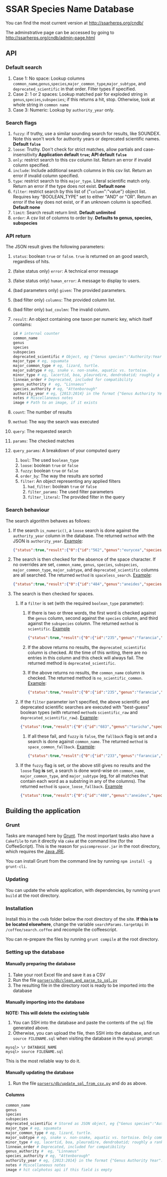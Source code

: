 SSAR Species Name Database
======================

You can find the most current version at http://ssarherps.org/cndb/

The adminstrative page can be accessed by going to http://ssarherps.org/cndb/admin-page.html

## API

### Default search

1. Case 1: No space:
  Lookup columns `common_name`,`genus`,`species`,`major_common_type`,`major_subtype`, and `deprecated_scientific` in that order. Filter types if specified.
2. Case 2: 1 or 2 spaces:
  Lookup matched pair for exploded string in `genus`,`species`,`subspecies`; if this returns a hit, stop. Otherwise, look at whole string in `common name`
3. Case 3: Numeric:
  Lookup by `authority_year` only.

### Search flags

1. `fuzzy`: if truthy, use a similar sounding search for results, like SOUNDEX. Note this won't work for authority years or deprecated scientific names. **Default `false`**
2. `loose`: Truthy. Don't check for strict matches, allow partials and case-insensitivity **Application default `true`; API default `false`**
3. `only`: restrict search to this csv column list. Return an error if invalid column specified.
4. `include`: Include additional search columns in this csv list. Return an error if invalid column specified.
5. `type`: restrict search to this `major_type`. Literal scientific match only. Return an error if the type does not exist. **Default none**
6. `filter`: restrict search by this list of {"`column`":"value"} object list. Requires key "BOOLEAN_TYPE" set to either "AND" or "OR". Return an error if the key does not exist, or if an unknown column is specified. **Default none**
7. `limit`: Search result return limit. **Default unlimited**
8. `order`: A csv list of columns to order by. **Defaults to genus, species, subspecies**


### API return

The JSON result gives the following parameters:

1. `status`: boolean `true` or `false`. `true` is returned on an good search, regardless of hits.
2. (false status only) `error`: A technical error message
3. (false status only) `human_error`: A message to display to users.
3. (bad parameters only) `given`: The provided parameters.
3. (bad filter only) `columns`: The provided column list.
3. (bad filter only) `bad_coulmn`: The invalid column.
4. `result`: An object containing one taxon per numeric key, which itself contains:

    ```php
    id # internal counter
    common_name
    genus
    species
    subspecies
    deprecated_scientific # Object, eg {"Genus species":"Authority:Year"}
    major_type # eg, squamata
    major_common_type # eg, lizard, turtle.
    major_subtype # eg, snake v. non-snake, aquatic vs. tortoise.
    minor_type # eg, lacertid, boa, pleurodire, dendrobatid; roughly a ranked "family", scientific only
    linnean_order # Deprecated, included for compatibility
    genus_authority #  eg, "Linnaeus"
    species_authority # eg, "Attenborough"
    authority_year # eg, {2013:2014} in the format {"Genus Authority Year":"Species Authority Year"}
    notes # Miscellaneous notes
    image # Path to an image, if it exists
    ```
5. `count`: The number of results
6. `method`: The way the search was executed
7. `query`: The requested search
8. `params`: The checked matches
9. `query_params`: A breakdown of your computed query
   1. `bool`: The used `boolean_type`
   2. `loose`: boolean `true` or `false`
   3. `fuzzy`: boolean `true` or `false`
   4. `order_by`: The way the results are sorted
   5. `filter`: An object representing any applied filters
      1. `had_filter`: boolean `true` or `false`
      2. `filter_params`: The used filter parameters
      3. `filter_literal`: The provided filter in the query

### Search behaviour

The search algorithm behaves as follows:

1. If the search `is_numeric()`, a `loose` search is done against the
   `authority_year` column in the database. The returned `method` with
   the JSON is `authority_year`. [Example](http://ssarherps.org/cndb/commonnames_api.php?q=2014&loose=true):

    ```json
    {"status":true,"result":{"0":{"id":"562","genus":"eurycea","species":"subfluvicola","subspecies":"","common_name":"ouachita streambed salamander","image":"","major_type":"caudata","major_common_type":"salamanders","major_subtype":"brook salamanders","minor_type":"","linnean_order":"caudata","genus_authority":"rafinesque","species_authority":"steffen, irwin, blair, and bonett","authority_year":"{\"1822\": \"2014\"}","deprecated_scientific":"","notes":""},"1":{"id":"70","genus":"macrochelys","species":"appalachicolae","subspecies":"","common_name":"suwannee alligator snapping turtle","image":"","major_type":"testudines","major_common_type":"turtles","major_subtype":"alligator snapping turtles","minor_type":"","linnean_order":"testudines","genus_authority":"gray","species_authority":"thomas, granatosky, bourque, krysko, moler, gamble, suarez, leone, enge, and roman","authority_year":"{\"1855\": \"2014\"}","deprecated_scientific":"","notes":""}},"count":2,"method":"year_search","query":"2014","params":{"authority_year":"2014"},"query_params":{"bool":false,"loose":true,"order_by":"genus,species,subspecies","filter":{"had_filter":false,"filter_params":null,"filter_literal":null}},"execution_time":1.98006629944}
    ```

2. The search is then checked for the absence of the space
   character. If no overrides are set, `common_name`, `genus`,
   `species`, `subspecies`, `major_common_type`, `major_subtype`, and
   `deprecated_scientific` columns are all searched. The returned `method` is
   `spaceless_search`. [Example](http://ssarherps.org/cndb/commonnames_api.php?q=arboreal&loose=true):

    ```json
    {"status":true,"result":{"0":{"id":"484","genus":"aneides","species":"lugubris","subspecies":"","common_name":"arboreal salamander","image":"","major_type":"caudata","major_common_type":"salamanders","major_subtype":"climbing salamanders","minor_type":"","linnean_order":"caudata","genus_authority":"baird","species_authority":"hallowell","authority_year":"{\"1851\": \"1849\"}","deprecated_scientific":"","notes":""}},"count":1,"method":"spaceless_search","query":"arboreal","params":{"common_name":"arboreal","genus":"arboreal","species":"arboreal","subspecies":"arboreal","major_common_type":"arboreal","major_subtype":"arboreal","deprecated_scientific":"arboreal"},"query_params":{"bool":"OR","loose":true,"order_by":"genus,species,subspecies","filter":{"had_filter":false,"filter_params":null,"filter_literal":null}},"execution_time":3.57890129089}
    ```

3. The search is then checked for spaces.
   1. If a `filter` is set (with the required `boolean_type` parameter):
      1. If there is two or three words, the first word is checked
         against the `genus` column, second against the `species` column,
         and third against the `subspecies` column. The returned `method` is `scientific`. [Example](http://ssarherps.org/cndb/commonnames_api.php?q=farancia+erytrogramma&loose=true&filter={%22species_authority%22:%22neill%22,%22boolean_type%22:%22and%22})

          ```json
          {"status":true,"result":{"0":{"id":"235","genus":"farancia","species":"erytrogramma","subspecies":"seminola","common_name":"southern florida rainbow snake","image":"","major_type":"squamata","major_common_type":"snakes","major_subtype":"mudsnakes and rainbow snakes","minor_type":"","linnean_order":"serpentes","genus_authority":"gray","species_authority":"neill","authority_year":"{\"1842\": \"1964\"}","deprecated_scientific":"","notes":""}},"count":1,"method":"scientific","query":"farancia erytrogramma","params":{"species_authority":"neill"},"query_params":{"bool":"and","loose":true,"order_by":"genus,species,subspecies","filter":{"had_filter":true,"filter_params":{"species_authority":"neill","boolean_type":"and"},"filter_literal":"{\"species_authority\":\"neill\",\"boolean_type\":\"and\"}"}},"execution_time":2.66885757446}
          ```
      2. If the above returns no results, the `deprecated_scientific`
         column is checked. At the time of this writing, there are no
         entries in this column and this check will always fail. The
         returned method is `deprecated_scientific`.

      3. If the above returns no results, the `common_name` column is
         checked. The returned method is `no_scientific_common`. [Example](http://ssarherps.org/cndb/commonnames_api.php?q=rainbow+snake&loose=true&filter={%22species_authority%22:%22neill%22,%22boolean_type%22:%22and%22}):

         ```json
         {"status":true,"result":{"0":{"id":"235","genus":"farancia","species":"erytrogramma","subspecies":"seminola","common_name":"southern florida rainbow snake","image":"","major_type":"squamata","major_common_type":"snakes","major_subtype":"mudsnakes and rainbow snakes","minor_type":"","linnean_order":"serpentes","genus_authority":"gray","species_authority":"neill","authority_year":"{\"1842\": \"1964\"}","deprecated_scientific":"","notes":""}},"count":1,"method":"no_scientific_common","query":"rainbow snake","params":{"species_authority":"neill"},"query_params":{"bool":"and","loose":true,"order_by":"genus,species,subspecies","filter":{"had_filter":true,"filter_params":{"species_authority":"neill","boolean_type":"and"},"filter_literal":"{\"species_authority\":\"neill\",\"boolean_type\":\"and\"}"}},"execution_time":1.58905982971}
         ```

    2. If the `filter` parameter isn't specified, the above scientific
       and deprecated scientific searches are executed with
       "best-guess" boolean types (with returned `method`s
       `scientific_raw` and `deprecated_scientific_raw`). [Example](http://ssarherps.org/cndb/commonnames_api.php?q=taricha+torosa&loose=true):

       ```json
       {"status":true,"result":{"0":{"id":"683","genus":"taricha","species":"torosa","subspecies":"","common_name":"california newt","image":"","major_type":"caudata","major_common_type":"salamanders","major_subtype":"pacific newts","minor_type":"","linnean_order":"caudata","genus_authority":"gray","species_authority":"rathke, in eschscholtz","authority_year":"{\"1850\": \"1833\"}","deprecated_scientific":"","notes":""}},"count":1,"method":"scientific_raw","query":"taricha torosa","params":{"genus":"taricha","species":"torosa"},"query_params":{"bool":"and","loose":true,"order_by":"genus,species,subspecies","filter":{"had_filter":false,"filter_params":null,"filter_literal":null}},"execution_time":0.568151473999}
       ```

       1. If all these fail, and `fuzzy` is `false`, the `fallback`
          flag is set and a search is done against `common_name`. The
          returned `method` is
          `space_common_fallback`. [Example](http://ssarherps.org/cndb/commonnames_api.php?q=rainbow+snake&loose=true):

          ```json
          {"status":true,"result":{"0":{"id":"233","genus":"farancia","species":"erytrogramma","subspecies":"","common_name":"rainbow snake","image":"","major_type":"squamata","major_common_type":"snakes","major_subtype":"mudsnakes and rainbow snakes","minor_type":"","linnean_order":"serpentes","genus_authority":"gray","species_authority":"palisot de beauvois in sonnini and latreille","authority_year":"{\"1842\": \"1801\"}","deprecated_scientific":"","notes":""},"1":{"id":"234","genus":"farancia","species":"erytrogramma","subspecies":"erytrogramma","common_name":"common rainbow snake","image":"","major_type":"squamata","major_common_type":"snakes","major_subtype":"mudsnakes and rainbow snakes","minor_type":"","linnean_order":"serpentes","genus_authority":"gray","species_authority":"palisot de beauvois in sonnini and latreille","authority_year":"{\"1842\": \"1801\"}","deprecated_scientific":"","notes":""},"2":{"id":"235","genus":"farancia","species":"erytrogramma","subspecies":"seminola","common_name":"southern florida rainbow snake","image":"","major_type":"squamata","major_common_type":"snakes","major_subtype":"mudsnakes and rainbow snakes","minor_type":"","linnean_order":"serpentes","genus_authority":"gray","species_authority":"neill","authority_year":"{\"1842\": \"1964\"}","deprecated_scientific":"","notes":""}},"count":3,"method":"space_common_fallback","query":"rainbow snake","params":{"genus":"rainbow","species":"snake","common_name":"rainbow snake"},"query_params":{"bool":"or","loose":true,"order_by":"genus,species,subspecies","filter":{"had_filter":false,"filter_params":null,"filter_literal":null}},"execution_time":0.930070877075}
          ```

      2. If the `fuzzy` flag is set, or the above still gives no
         results and the `loose` flag **is** set, a search is done
         word-wise on `common_name`, `major_common_type`, and
         `major_subtype` (eg, for all matches that contain each word
         as a substring in any of the columns). The returned `method`
         is `space_loose_fallback`. [Example](http://ssarherps.org/cndb/commonnames_api.php?q=salamander+black&loose=true)

         ```json
         {"status":true,"result":{"0":{"id":"480","genus":"aneides","species":"flavipunctatus","subspecies":"","common_name":"black salamander","image":"","major_type":"caudata","major_common_type":"salamanders","major_subtype":"climbing salamanders","minor_type":"","linnean_order":"caudata","genus_authority":"baird","species_authority":"strauch","authority_year":"{\"1851\": \"1870\"}","deprecated_scientific":"","notes":""},"1":{"id":"481","genus":"aneides","species":"flavipunctatus","subspecies":"flavipunctatus","common_name":"speckled black salamander","image":"","major_type":"caudata","major_common_type":"salamanders","major_subtype":"climbing salamanders","minor_type":"","linnean_order":"caudata","genus_authority":"baird","species_authority":"strauch","authority_year":"{\"1851\": \"1870\"}","deprecated_scientific":"","notes":""},"2":{"id":"482","genus":"aneides","species":"flavipunctatus","subspecies":"niger","common_name":"santa cruz black salamander","image":"","major_type":"caudata","major_common_type":"salamanders","major_subtype":"climbing salamanders","minor_type":"","linnean_order":"caudata","genus_authority":"baird","species_authority":"myers and maslin","authority_year":"{\"1851\": \"1948\"}","deprecated_scientific":"","notes":""},"3":{"id":"501","genus":"batrachoseps","species":"nigriventris","subspecies":"","common_name":"black- bellied slender salamander","image":"","major_type":"caudata","major_common_type":"salamanders","major_subtype":"slender salamanders","minor_type":"","linnean_order":"caudata","genus_authority":"bonaparte","species_authority":"cope","authority_year":"{\"1839\": \"1869\"}","deprecated_scientific":"","notes":""},"4":{"id":"519","genus":"desmognathus","species":"folkertsi","subspecies":"","common_name":"dwarf black-bellied salamander","image":"","major_type":"caudata","major_common_type":"salamanders","major_subtype":"dusky salamanders","minor_type":"","linnean_order":"caudata","genus_authority":"baird","species_authority":"camp, tilley, austin, and marshall","authority_year":"{\"1850\": \"2002\"}","deprecated_scientific":"","notes":""},"5":{"id":"529","genus":"desmognathus","species":"quadramaculatus","subspecies":"","common_name":"black-bellied salamander","image":"","major_type":"caudata","major_common_type":"salamanders","major_subtype":"dusky salamanders","minor_type":"","linnean_order":"caudata","genus_authority":"baird","species_authority":"holbrook","authority_year":"{\"1850\": \"1840\"}","deprecated_scientific":"","notes":""},"6":{"id":"531","genus":"desmognathus","species":"welteri","subspecies":"","common_name":"black mountain salamander","image":"","major_type":"caudata","major_common_type":"salamanders","major_subtype":"dusky salamanders","minor_type":"","linnean_order":"caudata","genus_authority":"baird","species_authority":"barbour","authority_year":"{\"1850\": \"1950\"}","deprecated_scientific":"","notes":""},"7":{"id":"670","genus":"pseudotriton","species":"ruber","subspecies":"schencki","common_name":"black-chinned red salamander","image":"","major_type":"caudata","major_common_type":"salamanders","major_subtype":"red and mud salamanders","minor_type":"","linnean_order":"caudata","genus_authority":"tschudi","species_authority":"brimley","authority_year":"{\"1846\": \"1912\"}","deprecated_scientific":"","notes":""}},"count":8,"method":"space_loose_fallback","query":"salamander black","params":null,"query_params":{"bool":"or","loose":true,"fuzzy":false,"order_by":"genus,species,subspecies","filter":{"had_filter":false,"filter_params":null,"filter_literal":null}},"execution_time":1.25002861023}
         ```

## Building the application

### Grunt

Tasks are managed here by [Grunt](http://gruntjs.com/). The most important tasks also have a `Cakefile` to run it directly via `cake` at the command line (for the CoffeeScript). This is the reason for `yuicompressor.jar` in the root directory, which requires the [Java JRE](http://www.oracle.com/technetwork/java/javase/downloads/index.html).

You can install Grunt from the command line by running `npm install -g grunt-cli`.

### Updating

You can update the whole application, with dependencies, by running `grunt build` at the root directory.

### Installation

Install this in the `cndb` folder below the root directory of the site. **If this is to be located elsewhere**, change the variable `searchParams.targetApi` in `/coffee/search.coffee` and recompile the coffeescript.

You can re-prepare the files by running `grunt compile` at the root directory.

### Setting up the database

#### Manually preparing the database

1. Take your root Excel file and save it as a CSV
2. Run the file [`parsers/db/clean_and_parse_to_sql.py`](https://github.com/tigerhawkvok/SSAR-species-database/blob/master/parsers/db/clean_and_parse_to_sql.py)
3. The resulting file in the directory root is ready to be imported into the database

#### Manually importing into the database

**NOTE: This will delete the existing table**

1. You can SSH into the database and paste the contents of the `sql` file generated above.
2. Otherwise, you can upload the file, then SSH into the database, and run `source FILENAME.sql` when visiting the database in the `mysql` prompt:

  ```
  mysql> \r DATABASE_NAME
  mysql> source FILENAME.sql
  ```

  This is the most reliable way to do it.

#### Manually updating the database

1. Run the file [`parsers/db/update_sql_from_csv.py`](https://github.com/tigerhawkvok/SSAR-species-database/blob/master/parsers/db/update_sql_from_csv.py) and do as above.

#### Columns

```php
common_name
genus
species
subspecies
deprecated_scientific # Stored as JSON object, eg {"Genus species":"Authority:Year"}
major_type # eg, squamata
major_common_type # eg, lizard, turtle.
major_subtype # eg, snake v. non-snake, aquatic vs. tortoise. Only common, public use -- match "expectation"
minor_type # eg, lacertid, boa, pleurodire, dendrobatid; roughly a ranked "family", scientific only
linnean_order # Deprecated, included for compatibility
genus_authority #  eg, "Linnaeus"
species_authority # eg, "Attenborough"
authority_year # eg, {2013:2014} in the format {"Genus Authority Year":"Species Authority Year"}
notes # Miscellaneous notes
image # hit calphotos api if this field is empty
```
